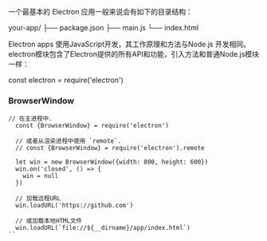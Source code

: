 一个最基本的 Electron 应用一般来说会有如下的目录结构：

your-app/
  ├── package.json
  ├── main.js
  └── index.html


Electron apps 使用JavaScript开发，其工作原理和方法与Node.js 开发相同。 electron模块包含了Electron提供的所有API和功能，引入方法和普通Node.js模块一样：

const electron = require('electron')

### BrowserWindow
```
// 在主进程中.
  const {BrowserWindow} = require('electron')

  // 或者从渲染进程中使用 `remote`.
  // const {BrowserWindow} = require('electron').remote

  let win = new BrowserWindow({width: 800, height: 600})
  win.on('closed', () => {
    win = null
  })

  // 加载远程URL
  win.loadURL('https://github.com')

  // 或加载本地HTML文件
  win.loadURL(`file://${__dirname}/app/index.html`)
``

